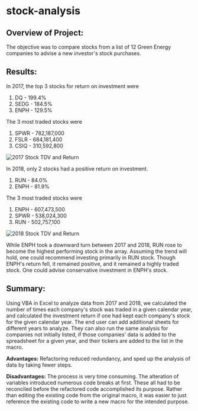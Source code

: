 # stock-analysis
## **Overview of Project:** 
The objective was to compare stocks from a list of 12 Green Energy companies to advise a new investor's stock purchases. 

## **Results:**

In 2017, the top 3 stocks for return on investment were 
1. DQ - 199.4%
2. SEDG - 184.5%
3. ENPH - 129.5%

The 3 most traded stocks were
1. SPWR - 782,187,000
2. FSLR - 684,181,400
3. CSIQ - 310,592,800

![2017 Stock TDV and Return](https://user-images.githubusercontent.com/83254435/118413965-9bff0400-b667-11eb-9d84-fb4a61ad0627.PNG)

In 2018, only 2 stocks had a positive return on investment.
1. RUN - 84.0%
2. ENPH - 81.9%

The 3 most traded stocks were
1. ENPH - 607,473,500
2. SPWR - 538,024,300
3. RUN - 502,757,100

![2018 Stock TDV and Return](https://user-images.githubusercontent.com/83254435/118413967-9e615e00-b667-11eb-8971-0e47d0269943.PNG)

While ENPH took a downward turn between 2017 and 2018, RUN rose to become the highest performing stock in the array. Assuming the trend will hold, one could recommend investing primarily in RUN stock. Though ENPH's return fell, it remained positive, and it remained a highly traded stock. One could advise conservative investment in ENPH's stock.

## **Summary:**
Using VBA in Excel to analyze data from 2017 and 2018, we calculated the number of times each company's stock was traded in a given calendar year, and calculated the investment return if one had kept each company's stock for the given calendar year. The end user can add additional sheets for different years to analyze. They can also run the same analysis for companies not initially listed, if those companies' data is added to the spreadsheet for a given year, and their tickers are added to the list in the macro.

**Advantages:** Refactoring reduced redundancy, and sped up the analysis of data by taking fewer steps. 

**Disadvantages:** The process is very time consuming. The alteration of variables introduced numerous code breaks at first. These all had to be reconciled before the refactored code accomplished its purpose. Rather than editing the existing code from the original macro, it was easier to just reference the existing code to write a new macro for the intended purpose. 
